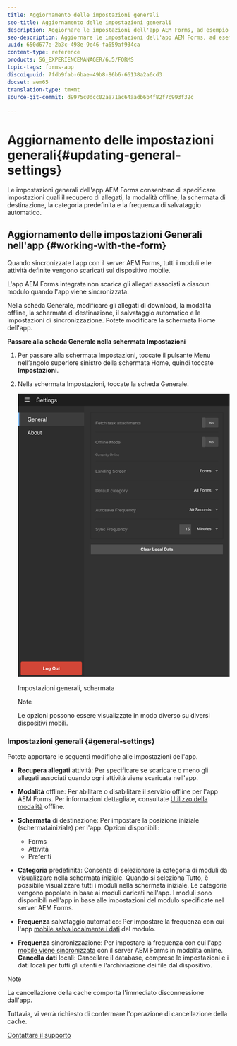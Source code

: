 ```yaml
---
title: Aggiornamento delle impostazioni generali
seo-title: Aggiornamento delle impostazioni generali
description: Aggiornare le impostazioni dell'app AEM Forms, ad esempio la schermata iniziale e le opzioni di richiamo e allegati
seo-description: Aggiornare le impostazioni dell'app AEM Forms, ad esempio la schermata iniziale e le opzioni di richiamo e allegati
uuid: 650d677e-2b3c-498e-9e46-fa659af934ca
content-type: reference
products: SG_EXPERIENCEMANAGER/6.5/FORMS
topic-tags: forms-app
discoiquuid: 7fdb9fab-6bae-49b8-86b6-66138a2a6cd3
docset: aem65
translation-type: tm+mt
source-git-commit: d9975c0dcc02ae71ac64aadb6b4f82f7c993f32c

---
```



# Aggiornamento delle impostazioni generali{#updating-general-settings}

Le impostazioni generali dell&#39;app AEM Forms consentono di specificare impostazioni quali il recupero di allegati, la modalità offline, la schermata di destinazione, la categoria predefinita e la frequenza di salvataggio automatico.

## Aggiornamento delle impostazioni Generali nell&#39;app {#working-with-the-form}

Quando sincronizzate l&#39;app con il server AEM Forms, tutti i moduli e le attività definite vengono scaricati sul dispositivo mobile.

L&#39;app AEM Forms integrata non scarica gli allegati associati a ciascun modulo quando l&#39;app viene sincronizzata.

Nella scheda Generale, modificare gli allegati di download, la modalità offline, la schermata di destinazione, il salvataggio automatico e le impostazioni di sincronizzazione. Potete modificare la schermata [](../../forms/using/home-screen.md) Home dell&#39;app.

**Passare alla scheda Generale nella schermata Impostazioni**

1. Per passare alla schermata Impostazioni, toccate il pulsante Menu nell’angolo superiore sinistro della schermata Home, quindi toccate **Impostazioni**.
1. Nella schermata Impostazioni, toccate la scheda Generale.

   ![Impostazioni generali nell&#39;app AEM Forms](assets/gen-settings-1.png)

   Impostazioni generali, schermata

   >[!NOTE]
   >
   >Le opzioni possono essere visualizzate in modo diverso su diversi dispositivi mobili.

### Impostazioni generali {#general-settings}

Potete apportare le seguenti modifiche alle impostazioni dell&#39;app.

* **Recupera allegati** attività: Per specificare se scaricare o meno gli allegati associati quando ogni attività viene scaricata nell&#39;app.
* **Modalità** offline: Per abilitare o disabilitare il servizio offline per l&#39;app AEM Forms. Per informazioni dettagliate, consultate [Utilizzo della modalità](/help/forms/using/work-offline-mode.md) offline.
* **Schermata** di destinazione: Per impostare la posizione iniziale (schermata[](../../forms/using/home-screen.md)iniziale) per l&#39;app.
Opzioni disponibili:

   * Forms
   * Attività
   * Preferiti

* **Categoria** predefinita: Consente di selezionare la categoria di moduli da visualizzare nella schermata iniziale. Quando si seleziona Tutto, è possibile visualizzare tutti i moduli nella schermata iniziale. Le categorie vengono popolate in base ai moduli caricati nell&#39;app. I moduli sono disponibili nell&#39;app in base alle impostazioni del modulo specificate nel server AEM Forms.

* **Frequenza** salvataggio automatico: Per impostare la frequenza con cui l&#39;app [mobile salva localmente i dati](../../forms/using/autosave-data-app.md) del modulo.
* **Frequenza** sincronizzazione: Per impostare la frequenza con cui l&#39;app [mobile viene sincronizzata](../../forms/using/sync-app.md) con il server AEM Forms in modalità online.
   **Cancella dati** locali: Cancellare il database, comprese le impostazioni e i dati locali per tutti gli utenti e l&#39;archiviazione dei file dal dispositivo.

>[!NOTE]
>
>La cancellazione della cache comporta l&#39;immediato disconnessione dall&#39;app.
>
>Tuttavia, vi verrà richiesto di confermare l&#39;operazione di cancellazione della cache.

[Contattare il supporto](https://www.adobe.com/account/sign-in.supportportal.html)
